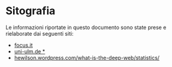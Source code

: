 # Sitografia
Le informazioni riportate in questo documento sono state prese e rielaborate dai seguenti siti:
* [focus.it](http://www.focus.it/)
* [uni-ulm.de
*](https://www.uni-ulm.de/LiLL/5.0/I/materialien/internet.html)
* [hewilson.wordpress.com/what-is-the-deep-web/statistics/](https://hewilson.wordpress.com/what-is-the-deep-web/statistics/)



